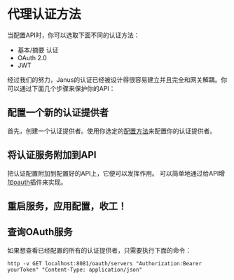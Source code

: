 # 代理认证方法
当配置API时，你可以选取下面不同的认证方法：

* 基本/摘要 认证
* OAuth 2.0
* JWT

经过我们的努力，Janus的认证已经被设计得很容易建立并且完全和网关解耦。你可以通过下面几个步骤来保护你的API：

## 配置一个新的认证提供者

首先，创建一个认证提供者。使用你选定的[配置方法](config.md)来配置你的认证提供者。

## 将认证服务附加到API
把认证配置附加到配置好的API上，它便可以发挥作用。
可以简单地通过给API增加[oauth](/docs/plugins/oauth.md)插件来实现。

## 重启服务，应用配置，收工！

## 查询OAuth服务

如果想查看已经配置的所有的认证提供者，只需要执行下面的命令：

```
http -v GET localhost:8081/oauth/servers "Authorization:Bearer yourToken" "Content-Type: application/json"
```
